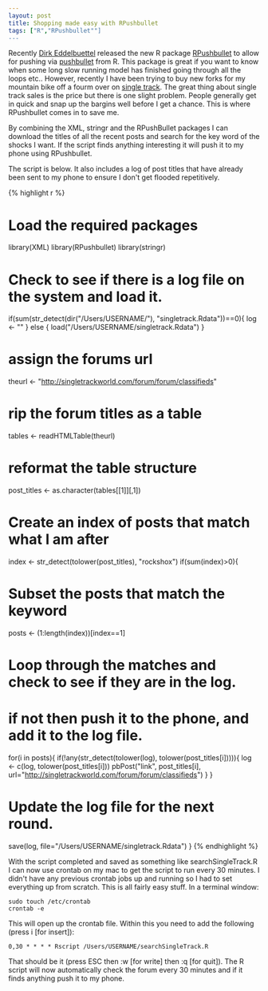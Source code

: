 ```yaml
---
layout: post
title: Shopping made easy with RPushbullet
tags: ["R","RPushbullet""]
---
```


Recently [Dirk Eddelbuettel](http://dirk.eddelbuettel.com/) released the new R package [RPushbullet](http://dirk.eddelbuettel.com/code/rpushbullet.html) to allow for pushing via [pushbullet](https://www.pushbullet.com/) from R. This package is great if you want to know when some long slow running model has finished going through all the loops etc.. However, recently I have been trying to buy new forks for my mountain bike off a fourm over on [single track](http://singletrackworld.com/forum/forum/classifieds). The great thing about single track sales is the price but there is one slight problem. People generally get in quick and snap up the bargins well before I get a chance. This is where RPushbullet comes in to save me.

By combining the XML, stringr and the RPushBullet packages I can download the titles of all the recent posts and search for the key word of the shocks I want. If the script finds anything interesting it will push it to my phone using RPushbullet.

The script is below. It also includes a log of post titles that have already been sent to my phone to ensure I don't get flooded repetitively.


{% highlight r %}
# Load the required packages
library(XML)
library(RPushbullet)
library(stringr)
# Check to see if there is a log file on the system and load it.
if(sum(str_detect(dir(&quot;/Users/USERNAME/&quot;), &quot;singletrack.Rdata&quot;))==0){
  log &lt;- &quot;&quot;
} else {
  load(&quot;/Users/USERNAME/singletrack.Rdata&quot;)
}
# assign the forums url
theurl &lt;- &quot;http://singletrackworld.com/forum/forum/classifieds&quot;
# rip the forum titles as a table
tables &lt;- readHTMLTable(theurl)
# reformat the table structure
post_titles &lt;- as.character(tables[[1]][,1])

# Create an index of posts that match what I am after
index &lt;- str_detect(tolower(post_titles), &quot;rockshox&quot;)
if(sum(index)&gt;0){
  # Subset the posts that match the keyword
  posts &lt;- (1:length(index))[index==1]
  # Loop through the matches and check to see if they are in the log. 
  # if not then push it to the phone, and add it to the log file.
  for(i in posts){
    if(!any(str_detect(tolower(log), tolower(post_titles[i])))){
      log &lt;- c(log, tolower(post_titles[i]))
      pbPost(&quot;link&quot;, post_titles[i], url=&quot;http://singletrackworld.com/forum/forum/classifieds&quot;)
    }
  }
 # Update the log file for the next round. 
  save(log, file=&quot;/Users/USERNAME/singletrack.Rdata&quot;)
}
{% endhighlight %}

With the script completed and saved as something like searchSingleTrack.R I can now use crontab on my mac to get the script to run every 30 minutes. I didn't have any previous crontab jobs up and running so I had to set everything up from scratch. This is all fairly easy stuff. In a terminal window:

```{bash}
sudo touch /etc/crontab
crontab -e
```
This will open up the crontab file. Within this you need to add the following (press i [for insert]):

```{bash}
0,30 * * * * Rscript /Users/USERNAME/searchSingleTrack.R
```

That should be it (press ESC then :w [for write] then :q [for quit]). The R script will now automatically check the forum every 30 minutes and if it finds anything push it to my phone.
